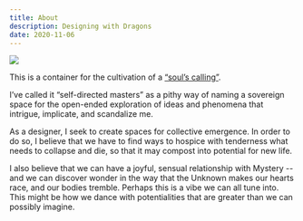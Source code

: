```yaml
---
title: About
description: Designing with Dragons
date: 2020-11-06
---
```

![](/images/unnamed-3.jpg)

This is a container for the cultivation of a [“soul’s calling”](https://cherylhsu.ca/post/2020-11-06-commitment-to-calling/). 

I’ve called it “self-directed masters” as a pithy way of naming a sovereign space for the open-ended exploration of ideas and phenomena that intrigue, implicate, and scandalize me. 

As a designer, I seek to create spaces for collective emergence. In order to do so, I believe that we have to find ways to hospice with tenderness what needs to collapse and die, so that it may compost into potential for new life. 

I also believe that we can have a joyful, sensual relationship with Mystery -- and we can discover wonder in the way that the Unknown makes our hearts race, and our bodies tremble. Perhaps this is a vibe we can all tune into. This might be how we dance with potentialities that are greater than we can possibly imagine.